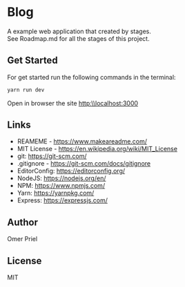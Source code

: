 # Blog

A example web application that created by stages. \
See Roadmap.md for all the stages of this project.

## Get Started

For get started run the following commands in the terminal:

```bash
yarn run dev
```

Open in browser the site <http:\\localhost:3000>

## Links

- REAMEME - <https://www.makeareadme.com/>
- MIT License - <https://en.wikipedia.org/wiki/MIT_License>
- git: <https://git-scm.com/>
- .gitignore - <https://git-scm.com/docs/gitignore>
- EditorConfig: <https://editorconfig.org/>
- NodeJS: <https://nodejs.org/en/>
- NPM: <https://www.npmjs.com/>
- Yarn: <https://yarnpkg.com/>
- Express: <https://expressjs.com/>

## Author

Omer Priel

## License

MIT

